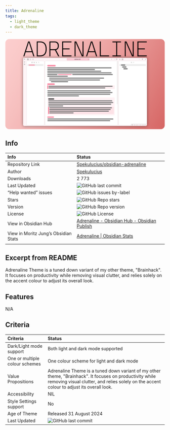 ```yaml
---
title: Adrenaline
tags:
  - light_theme
  - dark_theme
---
```


![Adrenaline Theme Thumbnail](https://raw.githubusercontent.com/Spekulucius/obsidian-adrenaline/refs/heads/main/images/adrenaline_thumbnail_fhd.png)

## Info

| Info                                 | Status                                                                                                                                                                                                                   |
| :----------------------------------- | :----------------------------------------------------------------------------------------------------------------------------------------------------------------------------------------------------------------------- |
| Repository Link                      | [Spekulucius/obsidian-adrenaline](https://github.com/Spekulucius/obsidian-adrenaline)                                                                                                                                    |
| Author                               | [Spekulucius](https://github.com/Spekulucius)                                                                                                                                                                            |
| Downloads                            | 2 773                                                                                                                                                                                                                    |
| Last Updated                         | ![GitHub last commit](https://img.shields.io/github/last-commit/Spekulucius/obsidian-adrenaline?color=573E7A&amp;label=last%20update&amp;logo=github&amp;style=for-the-badge) |
| “Help wanted” issues                 | ![GitHub issues by-label](https://img.shields.io/github/issues/Spekulucius/obsidian-adrenaline/help%20wanted?color=573E7A&amp;logo=github&amp;style=for-the-badge)            |
| Stars                                | ![GitHub Repo stars](https://img.shields.io/github/stars/Spekulucius/obsidian-adrenaline?color=573E7A&amp;logo=github&amp;style=for-the-badge)                                |
| Version                              | ![GitHub Repo version](https://img.shields.io/github/v/release/Spekulucius/obsidian-adrenaline?color=573E7A&amp;logo=github&amp;style=for-the-badge&sort=semver)              |
| License                              | ![GitHub License](https://img.shields.io/github/license/Spekulucius/obsidian-adrenaline?style=for-the-badge)                                                                   |
| View in Obsidian Hub                 | [Adrenaline \- Obsidian Hub \- Obsidian Publish](https://publish.obsidian.md/hub/02+-+Community+Expansions/02.05+All+Community+Expansions/Themes/Adrenaline)                                                             |
| View in Moritz Jung’s Obsidian Stats | [Adrenaline \| Obsidian Stats](https://www.moritzjung.dev/obsidian-stats/themes/adrenaline/)                                                                                                                             |
|                                      |                                                                                                                                                                                                                          |

## Excerpt from README

Adrenaline Theme is a tuned down variant of my other theme, "Brainhack". It focuses on productivity while removing visual clutter, and relies solely on the accent colour to adjust its overall look.

## Features

N/A

## Criteria

| Criteria                       | Status                                                                                                                                                                                                                   |
| :----------------------------- | :----------------------------------------------------------------------------------------------------------------------------------------------------------------------------------------------------------------------- |
| Dark/Light mode support        | Both light and dark mode supported                                                                                                                                                                                       |
| One or multiple colour schemes | One colour scheme for light and dark mode                                                                                                                                                                                |
| Value Propositions             | Adrenaline Theme is a tuned down variant of my other theme, "Brainhack". It focuses on productivity while removing visual clutter, and relies solely on the accent colour to adjust its overall look.                    |
| Accessibility                  | NIL                                                                                                                                                                                                                      |
| Style Settings support         | No                                                                                                                                                                                                                       |
| Age of Theme                   | Released 31 August 2024                                                                                                                                                                                                  |
| Last Updated                   | ![GitHub last commit](https://img.shields.io/github/last-commit/Spekulucius/obsidian-adrenaline?color=573E7A&amp;label=last%20update&amp;logo=github&amp;style=for-the-badge) |
